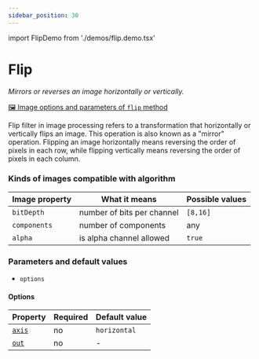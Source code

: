 ```yaml
---
sidebar_position: 30
---
```


import FlipDemo from './demos/flip.demo.tsx'

# Flip

_Mirrors or reverses an image horizontally or vertically._

[🖼️ Image options and parameters of `flip` method](https://api.image-js.org/classes/index.Image.html#flip)

Flip filter in image processing refers to a transformation that horizontally or vertically flips an image. This operation is also known as a "mirror" operation. Flipping an image horizontally means reversing the order of pixels in each row, while flipping vertically means reversing the order of pixels in each column.

<FlipDemo />

### Kinds of images compatible with algorithm

| Image property | What it means              | Possible values |
| -------------- | -------------------------- | --------------- |
| `bitDepth`     | number of bits per channel | `[8,16]`        |
| `components`   | number of components       | any             |
| `alpha`        | is alpha channel allowed   | `true`          |

### Parameters and default values

- `options`

#### Options

| Property                                                                  | Required | Default value |
| ------------------------------------------------------------------------- | -------- | ------------- |
| [`axis`](https://api.image-js.org/interfaces/index.FlipOptions.html#axis) | no       | `horizontal`  |
| [`out`](https://api.image-js.org/interfaces/index.FlipOptions.html#out)   | no       | -             |
